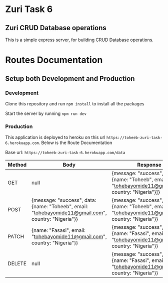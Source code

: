 # Zuri Task 6

## Zuri CRUD Database operations
This is a simple express server, for building CRUD Database operations.

# Routes Documentation

## Setup both Development and Production
### Development
Clone this repository and run `npm install` to install all the packages

Start the server by running `npm run dev`

### Production
This application is deployed to heroku on this url `https://toheeb-zuri-task-6.herokuapp.com`. Below is the Route Documentation

Base url: `https://toheeb-zuri-task-6.herokuapp.com/data`

|Method|Body|Response|Parameters|Status Code|
|-|-|-|-|-|
|GET|null|{message: "success", data:[ {name: "Toheeb", email: "tohebayomide11@gmail.com", country: "Nigeria"}]}|null|200(ok) / 400(bad request)|
|POST|{message: "success", data: {name: "Toheeb", email: "tohebayomide11@gmail.com", country: "Nigeria"}}|{message: "success", data: {name: "Toheeb", email: "tohebayomide11@gmail.com", country: "Nigeria"}}|null|201(created) / 400(bad request)|
|PATCH|{name: "Fasasi", email: "tohebayomide11@gmail.com", country: "Nigeria"}}|{message: "success", data: {name: "Fasasi", email: "tohebayomide11@gmail.com", country: "Nigeria"}}|id|200(ok) / 400(bad request)|
|DELETE|null|{message: "success", data: {name: "Fasasi", email: "tohebayomide11@gmail.com", country: "Nigeria"}}|id|200(ok) / 400(bad request)|